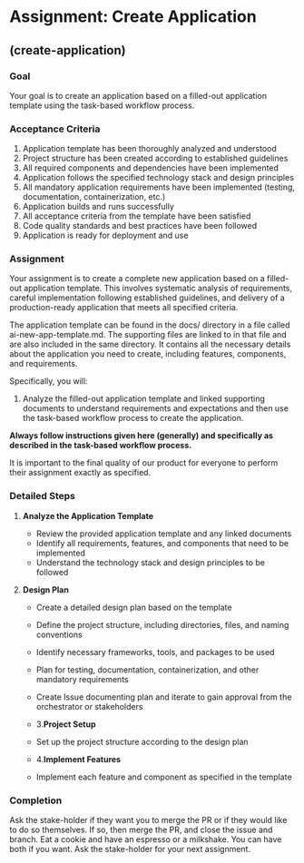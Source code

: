 # Assignment: Create Application

## (create-application)

### Goal

Your goal is to create an application based on a filled-out application template using the task-based workflow process.

### Acceptance Criteria

1. Application template has been thoroughly analyzed and understood
2. Project structure has been created according to established guidelines
3. All required components and dependencies have been implemented
4. Application follows the specified technology stack and design principles
5. All mandatory application requirements have been implemented (testing, documentation, containerization, etc.)
6. Application builds and runs successfully
7. All acceptance criteria from the template have been satisfied
8. Code quality standards and best practices have been followed
9. Application is ready for deployment and use

### Assignment

Your assignment is to create a complete new application based on a filled-out application template. This involves systematic analysis of requirements, careful implementation following established guidelines, and delivery of a production-ready application that meets all specified criteria.

The application template can be found in the docs/ directory in a file called ai-new-app-template.md. The supporting files are linked to in that file and are also included in the same directory. It contains all the necessary details about the application you need to create, including features, components, and requirements.

Specifically, you will:

1. Analyze the filled-out application template and linked supporting documents to understand requirements and expectations and then use the task-based workflow process to create the application.

**Always follow instructions given here (generally) and specifically as described in the task-based workflow process.**

It is important to the final quality of our product for everyone to perform their assignment exactly as specified.

### Detailed Steps

1. **Analyze the Application Template**
   - Review the provided application template and any linked documents
   - Identify all requirements, features, and components that need to be implemented
   - Understand the technology stack and design principles to be followed

2. **Design Plan**
   - Create a detailed design plan based on the template
   - Define the project structure, including directories, files, and naming conventions
   - Identify necessary frameworks, tools, and packages to be used
   - Plan for testing, documentation, containerization, and other mandatory requirements
   - Create Issue documenting plan and iterate to gain approval from the orchestrator or stakeholders

   - 3.**Project Setup**
   - Set up the project structure according to the design plan
   - 4.**Implement Features**
   - Implement each feature and component as specified in the template

### Completion

Ask the stake-holder if they want you to merge the PR or if they would like to do so themselves.
If so, then merge the PR, and close the issue and branch.
Eat a cookie and have an espresso or a milkshake. You can have both if you want.
Ask the stake-holder for your next assignment.
